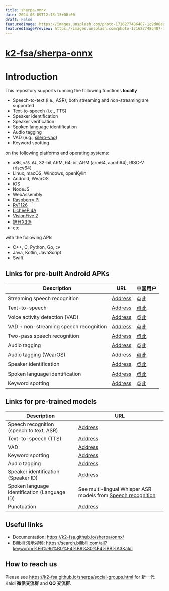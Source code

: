 ```yaml
---
title: sherpa-onnx
date: 2024-06-09T12:18:13+08:00
draft: False
featuredImage: https://images.unsplash.com/photo-1716277486487-1c9d08eaf021?ixid=M3w0NjAwMjJ8MHwxfHJhbmRvbXx8fHx8fHx8fDE3MTc5MDY2MTR8&ixlib=rb-4.0.3
featuredImagePreview: https://images.unsplash.com/photo-1716277486487-1c9d08eaf021?ixid=M3w0NjAwMjJ8MHwxfHJhbmRvbXx8fHx8fHx8fDE3MTc5MDY2MTR8&ixlib=rb-4.0.3
---
```


# [k2-fsa/sherpa-onnx](https://github.com/k2-fsa/sherpa-onnx)

# Introduction

This repository supports running the following functions **locally**

  - Speech-to-text (i.e., ASR); both streaming and non-streaming are supported
  - Text-to-speech (i.e., TTS)
  - Speaker identification
  - Speaker verification
  - Spoken language identification
  - Audio tagging
  - VAD (e.g., [silero-vad](https://github.com/snakers4/silero-vad))
  - Keyword spotting

on the following platforms and operating systems:

  - x86, ``x86_64``, 32-bit ARM, 64-bit ARM (arm64, aarch64), RISC-V (riscv64)
  - Linux, macOS, Windows, openKylin
  - Android, WearOS
  - iOS
  - NodeJS
  - WebAssembly
  - [Raspberry Pi](https://www.raspberrypi.com/)
  - [RV1126](https://www.rock-chips.com/uploads/pdf/2022.8.26/191/RV1126%20Brief%20Datasheet.pdf)
  - [LicheePi4A](https://sipeed.com/licheepi4a)
  - [VisionFive 2](https://www.starfivetech.com/en/site/boards)
  - [旭日X3派](https://developer.horizon.ai/api/v1/fileData/documents_pi/index.html)
  - etc

with the following APIs

  - C++, C, Python, Go, ``C#``
  - Java, Kotlin, JavaScript
  - Swift

## Links for pre-built Android APKs

| Description                    | URL                                                                                     | 中国用户                                                                             |
|--------------------------------|-----------------------------------------------------------------------------------------|--------------------------------------------------------------------------------------|
| Streaming speech recognition             | [Address](https://k2-fsa.github.io/sherpa/onnx/android/apk.html)                        | [点此](https://k2-fsa.github.io/sherpa/onnx/android/apk-cn.html)                        |
| Text-to-speech | [Address](https://k2-fsa.github.io/sherpa/onnx/tts/apk-engine.html)                     | [点此](https://k2-fsa.github.io/sherpa/onnx/tts/apk-engine-cn.html)                     |
|Voice activity detection (VAD) | [Address](https://k2-fsa.github.io/sherpa/onnx/vad/apk.html) | [点此](https://k2-fsa.github.io/sherpa/onnx/vad/apk-cn.html)|
|VAD + non-streaming speech recognition| [Address](https://k2-fsa.github.io/sherpa/onnx/vad/apk-asr.html)| [点此](https://k2-fsa.github.io/sherpa/onnx/vad/apk-asr-cn.html)|
|Two-pass speech recognition| [Address](https://k2-fsa.github.io/sherpa/onnx/android/apk-2pass.html)| [点此](https://k2-fsa.github.io/sherpa/onnx/android/apk-2pass-cn.html)|
| Audio tagging                  | [Address](https://k2-fsa.github.io/sherpa/onnx/audio-tagging/apk.html)                  | [点此](https://k2-fsa.github.io/sherpa/onnx/audio-tagging/apk-cn.html)                  |
| Audio tagging (WearOS)         | [Address](https://k2-fsa.github.io/sherpa/onnx/audio-tagging/apk-wearos.html)           | [点此](https://k2-fsa.github.io/sherpa/onnx/audio-tagging/apk-wearos-cn.html)           |
| Speaker identification         | [Address](https://k2-fsa.github.io/sherpa/onnx/speaker-identification/apk.html)         | [点此](https://k2-fsa.github.io/sherpa/onnx/speaker-identification/apk-cn.html)         |
| Spoken language identification | [Address](https://k2-fsa.github.io/sherpa/onnx/spoken-language-identification/apk.html) | [点此](https://k2-fsa.github.io/sherpa/onnx/spoken-language-identification/apk-cn.html) |
|Keyword spotting| [Address](https://k2-fsa.github.io/sherpa/onnx/kws/apk.html)| [点此](https://k2-fsa.github.io/sherpa/onnx/kws/apk-cn.html)|

## Links for pre-trained models

| Description                    | URL                                                                                                                            |
|--------------------------------|--------------------------------------------------------------------------------------------------------------------------------|
| Speech recognition (speech to text, ASR)             | [Address](https://github.com/k2-fsa/sherpa-onnx/releases/tag/asr-models)              |
| Text-to-speech (TTS)                 | [Address](https://github.com/k2-fsa/sherpa-onnx/releases/tag/tts-models)                             |
| VAD | [Address](https://github.com/k2-fsa/sherpa-onnx/releases/download/asr-models/silero_vad.onnx)|
| Keyword spotting |[Address](https://github.com/k2-fsa/sherpa-onnx/releases/tag/kws-models)|
| Audio tagging                  | [Address](https://github.com/k2-fsa/sherpa-onnx/releases/tag/audio-tagging-models)|
| Speaker identification (Speaker ID)         | [Address](https://github.com/k2-fsa/sherpa-onnx/releases/tag/speaker-recongition-models)|
| Spoken language identification (Language ID) | See multi-lingual Whisper ASR models from  [Speech recognition](https://github.com/k2-fsa/sherpa-onnx/releases/tag/asr-models) |
| Punctuation| [Address](https://github.com/k2-fsa/sherpa-onnx/releases/tag/punctuation-models)|

## Useful links

- Documentation: https://k2-fsa.github.io/sherpa/onnx/
- Bilibili 演示视频: https://search.bilibili.com/all?keyword=%E6%96%B0%E4%B8%80%E4%BB%A3Kaldi

## How to reach us

Please see
https://k2-fsa.github.io/sherpa/social-groups.html
for 新一代 Kaldi **微信交流群** and **QQ 交流群**.
